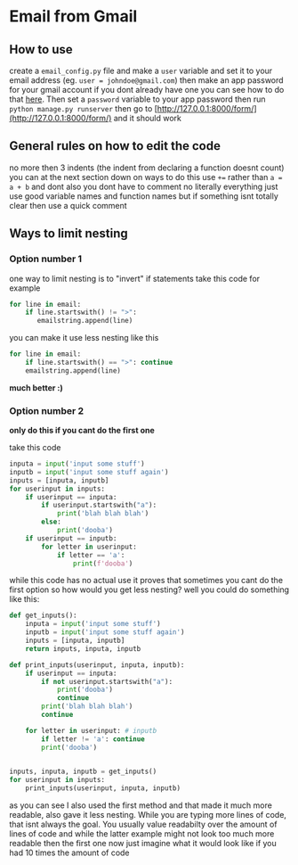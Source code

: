 # Email from Gmail

## How to use
create a `email_config.py` file and make a `user` variable and set it to your email address (eg. `user = johndoe@gmail.com`)
then make an app password for your gmail account if you dont already have one you can see how to do that [here](https://support.google.com/accounts/answer/185833?hl=en). Then set a `password` variable to your app password
then run `python manage.py runserver` then go to [http://127.0.0.1:8000/form/](http://127.0.0.1:8000/form/) and it should work

## General rules on how to edit the code
no more then 3 indents (the indent from declaring a function doesnt count) you can at the next section down on ways to do this
use `+=` rather than `a = a + b` and dont also you dont have to comment no literally everything just use good variable names and function names but if something isnt totally clear
then use a quick comment

## Ways to limit nesting
### Option number 1
one way to limit nesting is to "invert" if statements take this code for example
```python
for line in email:
    if line.startswith() != ">":
       emailstring.append(line) 
```

you can make it use less nesting like this
```python
for line in email:
    if line.startswith() == ">": continue
    emailstring.append(line)
```
**much better :)**

### Option number 2
**only do this if you cant do the first one**

take this code
```python
inputa = input('input some stuff')
inputb = input('input some stuff again')
inputs = [inputa, inputb]
for userinput in inputs:
    if userinput == inputa:
        if userinput.startswith("a"):
            print('blah blah blah')
        else:
            print('dooba')
    if userinput == inputb:
        for letter in userinput:
            if letter == 'a':
                print(f'dooba')
```
while this code has no actual use it proves that sometimes you cant do the first option 
so how would you get less nesting?
well you could do something like this:
```python
def get_inputs():
    inputa = input('input some stuff')
    inputb = input('input some stuff again')
    inputs = [inputa, inputb]
    return inputs, inputa, inputb

def print_inputs(userinput, inputa, inputb):
    if userinput == inputa:
        if not userinput.startswith("a"):
            print('dooba')
            continue
        print('blah blah blah')
        continue

    for letter in userinput: # inputb
        if letter != 'a': continue
        print('dooba')
                

inputs, inputa, inputb = get_inputs()
for userinput in inputs:
    print_inputs(userinput, inputa, inputb)
```
as you can see I also used the first method and that made it much more readable, also gave it less nesting.
While you are typing more lines of code, that isnt always the goal. You usually value readabilty over the amount of lines of code
and while the latter example might not look too much more readable then the first one now just imagine
what it would look like if you had 10 times the amount of code

